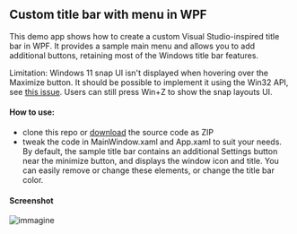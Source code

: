 ## Custom title bar with menu in WPF

This demo app shows how to create a custom Visual Studio-inspired title bar in WPF.
It provides a sample main menu and allows you to add additional buttons, retaining most of the Windows title bar features.

Limitation: Windows 11 snap UI isn't displayed when hovering over the Maximize button. It should be possible to implement it using the Win32 API, see [this issue](https://github.com/dotnet/wpf/issues/4825). Users can still press Win+Z to show the snap layouts UI.

#### How to use:
- clone this repo or [download](https://github.com/manfromarce/Wpf-TitleBar-Menu/archive/refs/heads/main.zip) the source code as ZIP
- tweak the code in MainWindow.xaml and App.xaml to suit your needs. By default, the sample title bar contains an additional Settings button near the minimize button, and displays the window icon and title. You can easily remove or change these elements, or change the title bar color.

#### Screenshot
![immagine](https://user-images.githubusercontent.com/45036600/198058879-33227451-6459-4591-9ca4-87113ce9d2ef.png)


